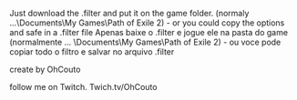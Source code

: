 Just download the .filter and put it on the game folder. (normaly ...\Documents\My Games\Path of Exile 2) - or you could copy the options and safe in a .filter file
Apenas baixe o .filter e jogue ele na pasta do game (normalmente ... \Documents\My Games\Path of Exile 2) - ou voce pode copiar todo o filtro e salvar no arquivo .filter



create by OhCouto

follow me on Twitch. Twich.tv/OhCouto
